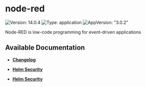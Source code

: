 # node-red

![Version: 14.0.4](https://img.shields.io/badge/Version-14.0.4-informational?style=flat-square) ![Type: application](https://img.shields.io/badge/Type-application-informational?style=flat-square) ![AppVersion: "3.0.2"](https://img.shields.io/badge/AppVersion-"3.0.2"-informational?style=flat-square)

Node-RED is low-code programming for event-driven applications

## Available Documentation

- [**Changelog**](CHANGELOG)

- [**Helm Security**](container-security)

- [**Helm Security**](helm-security)

